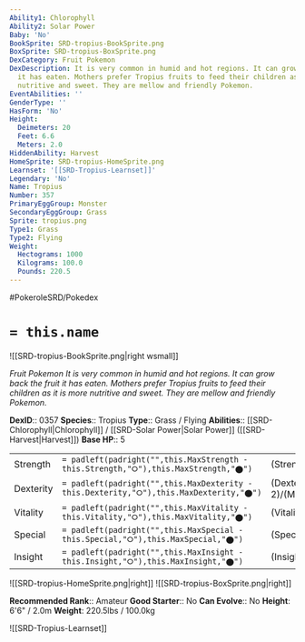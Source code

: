 ```yaml
---
Ability1: Chlorophyll
Ability2: Solar Power
Baby: 'No'
BookSprite: SRD-tropius-BookSprite.png
BoxSprite: SRD-tropius-BoxSprite.png
DexCategory: Fruit Pokemon
DexDescription: It is very common in humid and hot regions. It can grow back the fruit
  it has eaten. Mothers prefer Tropius fruits to feed their children as it is more
  nutritive and sweet. They are mellow and friendly Pokemon.
EventAbilities: ''
GenderType: ''
HasForm: 'No'
Height:
  Deimeters: 20
  Feet: 6.6
  Meters: 2.0
HiddenAbility: Harvest
HomeSprite: SRD-tropius-HomeSprite.png
Learnset: '[[SRD-Tropius-Learnset]]'
Legendary: 'No'
Name: Tropius
Number: 357
PrimaryEggGroup: Monster
SecondaryEggGroup: Grass
Sprite: tropius.png
Type1: Grass
Type2: Flying
Weight:
  Hectograms: 1000
  Kilograms: 100.0
  Pounds: 220.5
---
```


#PokeroleSRD/Pokedex

# `= this.name`

![[SRD-tropius-BookSprite.png|right wsmall]]

*Fruit Pokemon*
*It is very common in humid and hot regions. It can grow back the fruit it has eaten. Mothers prefer Tropius fruits to feed their children as it is more nutritive and sweet. They are mellow and friendly Pokemon.*

**DexID**:: 0357
**Species**:: Tropius
**Type**:: Grass / Flying
**Abilities**:: [[SRD-Chlorophyll|Chlorophyll]] / [[SRD-Solar Power|Solar Power]] ([[SRD-Harvest|Harvest]])
**Base HP**:: 5

|           |                                                                                        |                                          |
| --------- | -------------------------------------------------------------------------------------- | ---------------------------------------- |
| Strength  | `= padleft(padright("",this.MaxStrength - this.Strength,"⭘"),this.MaxStrength,"⬤")`    | (Strength::2)/(MaxStrength::4)   |
| Dexterity | `= padleft(padright("",this.MaxDexterity - this.Dexterity,"⭘"),this.MaxDexterity,"⬤")` | (Dexterity:: 2)/(MaxDexterity::4) |
| Vitality  | `= padleft(padright("",this.MaxVitality - this.Vitality,"⭘"),this.MaxVitality,"⬤")`    | (Vitality::2)/(MaxVitality::5)   |
| Special   | `= padleft(padright("",this.MaxSpecial - this.Special,"⭘"),this.MaxSpecial,"⬤")`       | (Special::2)/(MaxSpecial::5)     |
| Insight   | `= padleft(padright("",this.MaxInsight - this.Insight,"⭘"),this.MaxInsight,"⬤")`       | (Insight::2)/(MaxInsight::5)     |

![[SRD-tropius-HomeSprite.png|right]]
![[SRD-tropius-BoxSprite.png|right]]

**Recommended Rank**:: Amateur
**Good Starter**:: No
**Can Evolve**:: No
**Height**: 6'6" / 2.0m
**Weight**: 220.5lbs / 100.0kg

![[SRD-Tropius-Learnset]]